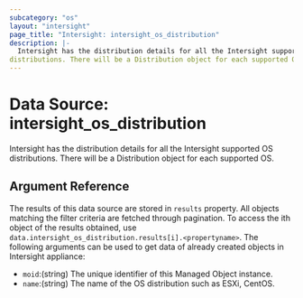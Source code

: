 ```yaml
---
subcategory: "os"
layout: "intersight"
page_title: "Intersight: intersight_os_distribution"
description: |-
  Intersight has the distribution details for all the Intersight supported OS
distributions. There will be a Distribution object for each supported OS.
---
```


# Data Source: intersight_os_distribution
Intersight has the distribution details for all the Intersight supported OS
distributions. There will be a Distribution object for each supported OS.
## Argument Reference
The results of this data source are stored in `results` property.
All objects matching the filter criteria are fetched through pagination.
To access the ith object of the results obtained, use `data.intersight_os_distribution.results[i].<propertyname>`.
The following arguments can be used to get data of already created objects in Intersight appliance:
* `moid`:(string) The unique identifier of this Managed Object instance. 
* `name`:(string) The name of the OS distribution such as ESXi, CentOS. 
 